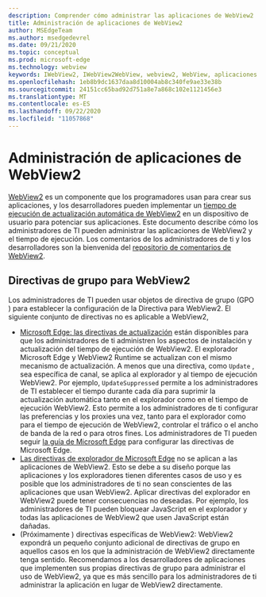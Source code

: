 ```yaml
---
description: Comprender cómo administrar las aplicaciones de WebView2
title: Administración de aplicaciones de WebView2
author: MSEdgeTeam
ms.author: msedgedevrel
ms.date: 09/21/2020
ms.topic: conceptual
ms.prod: microsoft-edge
ms.technology: webview
keywords: IWebView2, IWebView2WebView, webview2, WebView, aplicaciones Win32, Win32, Edge, ICoreWebView2, ICoreWebView2Host, control del explorador, HTML Edge, Enterprise, Directiva de grupo, facilidad de administración
ms.openlocfilehash: 1eb8b9dc1637daa8d10004ab8c340fe9ae33e38b
ms.sourcegitcommit: 24151cc65bad92d751a8e7a868c102e1121456e3
ms.translationtype: MT
ms.contentlocale: es-ES
ms.lasthandoff: 09/22/2020
ms.locfileid: "11057868"
---
```

# Administración de aplicaciones de WebView2  

[WebView2][WebView2Landing] es un componente que los programadores usan para crear sus aplicaciones, y los desarrolladores pueden implementar un [tiempo de ejecución de actualización automática de WebView2][Webview2ConceptsDistributionUnderstandRuntimeInstallerPreview] en un dispositivo de usuario para potenciar sus aplicaciones.  Este documento describe cómo los administradores de TI pueden administrar las aplicaciones de WebView2 y el tiempo de ejecución.  Los comentarios de los administradores de ti y los desarrolladores son la bienvenida del [repositorio de comentarios de WebView2][GithubMicrosoftedgeWebviewfeddback].  

## Directivas de grupo para WebView2  

Los administradores de TI pueden usar objetos de directiva de grupo \(GPO \) para establecer la configuración de la Directiva para WebView2.  El siguiente conjunto de directivas no es aplicable a WebView2,  

*   [Microsoft Edge: las directivas de actualización][EdgeUpdatePolicies] están disponibles para que los administradores de ti administren los aspectos de instalación y actualización del tiempo de ejecución de WebView2.  El explorador Microsoft Edge y WebView2 Runtime se actualizan con el mismo mecanismo de actualización.  A menos que una directiva, como `Update` , sea específica de canal, se aplica al explorador y al tiempo de ejecución WebView2.  Por ejemplo, `UpdateSuppressed` permite a los administradores de TI establecer el tiempo durante cada día para suprimir la actualización automática tanto en el explorador como en el tiempo de ejecución WebView2.  Esto permite a los administradores de ti configurar las preferencias y los proxies una vez, tanto para el explorador como para el tiempo de ejecución de WebView2, controlar el tráfico o el ancho de banda de la red o para otros fines.  Los administradores de TI pueden seguir [la guía de Microsoft Edge][ConfigureMicrosoftEdge] para configurar las directivas de Microsoft Edge.  
*   [Las directivas de explorador de Microsoft Edge][EdgeBrowserPolicies] no se aplican a las aplicaciones de WebView2.  Esto se debe a su diseño porque las aplicaciones y los exploradores tienen diferentes casos de uso y es posible que los administradores de ti no sean conscientes de las aplicaciones que usan WebView2.  Aplicar directivas del explorador en WebView2 puede tener consecuencias no deseadas.  Por ejemplo, los administradores de TI pueden bloquear JavaScript en el explorador y todas las aplicaciones de WebView2 que usen JavaScript están dañadas.  
*   \(Próximamente \) directivas específicas de WebView2: WebView2 expondrá un pequeño conjunto adicional de directivas de grupo en aquellos casos en los que la administración de WebView2 directamente tenga sentido.  Recomendamos a los desarrolladores de aplicaciones que implementen sus propias directivas de grupo para administrar el uso de WebView2, ya que es más sencillo para los administradores de ti administrar la aplicación en lugar de WebView2 directamente.  

<!-- Links -->  

[Webview2ConceptsDistributionUnderstandRuntimeInstallerPreview]: ./distribution.md#understanding-the-webview2-runtime "Comprender el motor de tiempo de ejecución y el instalador de WebView2 (versión preliminar): distribución de aplicaciones con WebView2 | Microsoft docs"  

[WebView2Landing]: ../index.md "Introducción a Microsoft Edge WebView2 (versión preliminar) | Microsoft docs"  

[EdgeUpdatePolicies]: /deployedge/microsoft-edge-update-policies "Microsoft Edge: directivas de actualización | Microsoft docs"  
[EdgeBrowserPolicies]: /deployedge/microsoft-edge-policies "Microsoft Edge: directivas del explorador | Microsoft docs"  
[ConfigureMicrosoftEdge]: /deployedge/configure-microsoft-edge "Configurar las opciones de directiva de Microsoft Edge en Windows | Microsoft docs"  


[GithubMicrosoftedgeWebviewfeddback]: https://github.com/MicrosoftEdge/WebViewFeedback "Comentarios de WebView: MicrosoftEdge/WebViewFeedback | GitHub"  
